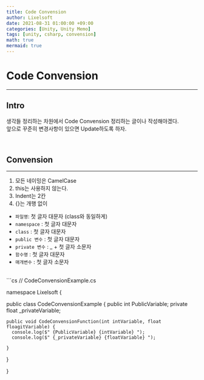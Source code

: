 ```yaml
---
title: Code Convension
author: Lixelsoft
date: 2021-08-31 01:00:00 +09:00
categories: [Unity, Unity Memo]
tags: [unity, csharp, convension]
math: true
mermaid: true
---
```


# Code Convension
---
## Intro
생각들 정리하는 차원에서 Code Convension 정리하는 글이나 작성해야겠다.<br>
앞으로 꾸준히 변경사항이 있으면 Update하도록 하자.

<br>

## Convension
___
1. 모든 네이밍은 CamelCase
2. this는 사용하지 않는다.
3. Indent는 2칸
4. {}는 개행 없이

- `파일명`: 첫 글자 대문자 (class와 동일하게)
- `namespace` : 첫 글자 대문자 
- `class` :  첫 글자 대문자 
- `public 변수` : 첫 글자 대문자
- `private 변수` : _ + 첫 글자 소문자
- `함수명` : 첫 글자 대문자
- `매개변수` : 첫 글자 소문자

<br/>
```cs
// CodeConvensionExample.cs

namespace Lixelsoft {

  public class CodeConvensionExample {
    public int PublicVariable;
    private float _privateVariable;


    public void CodeConvensionFunction(int intVariable, float floagitVariable) {
      console.log($" {PublicVariable} {intVariable} ");
      console.log($" {_privateVariable} {floatVariable} ");

    }
  }

}
```

